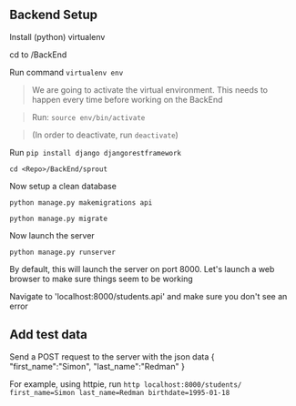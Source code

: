 ## Backend Setup

Install (python) virtualenv

cd to <Repo>/BackEnd

Run command `virtualenv env`

> We are going to activate the virtual environment. This needs to happen every time before working on the BackEnd

> Run: `source env/bin/activate`

> (In order to deactivate, run `deactivate`)

Run `pip install django djangorestframework`

`cd <Repo>/BackEnd/sprout`

Now setup a clean database

`python manage.py makemigrations api`

`python manage.py migrate`

Now launch the server

`python manage.py runserver`

By default, this will launch the server on port 8000. Let's launch a web browser to make sure things seem to be working

Navigate to 'localhost:8000/students.api' and make sure you don't see an error

## Add test data

Send a POST request to the server with the json data { "first_name":"Simon", "last_name":"Redman" }

For example, using httpie, run `http localhost:8000/students/ first_name=Simon last_name=Redman birthdate=1995-01-18`
